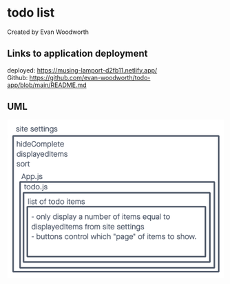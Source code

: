 # todo list

Created by Evan Woodworth

## Links to application deployment

deployed: https://musing-lamport-d2fb11.netlify.app/  
Github: https://github.com/evan-woodworth/todo-app/blob/main/README.md

## UML

![todo-list-context-uml](todo-list-context-uml.png)